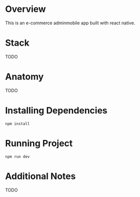 # Overview

This is an e-commerce adminmobile app built with react native.

# Stack
TODO

# Anatomy
TODO

# Installing Dependencies

```
npm install
```

# Running Project

```
npm run dev
```

# Additional Notes
TODO
